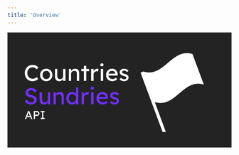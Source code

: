```yaml
---
title: 'Overview'
---
```


![Countries Sundries Image](../../../../assets/logo-image/countries-sundries-logo-image.svg)